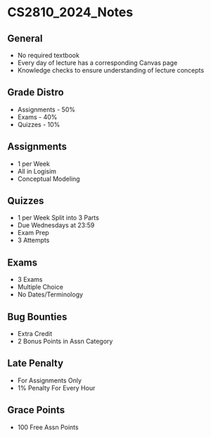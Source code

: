 # CS2810_2024_Notes

## General
- No required textbook
- Every day of lecture has a corresponding Canvas page
- Knowledge checks to ensure understanding of lecture concepts

## Grade Distro
- Assignments - 50%
- Exams - 40%
- Quizzes - 10%

## Assignments 
- 1 per Week
- All in Logisim
- Conceptual Modeling

## Quizzes
- 1 per Week Split into 3 Parts
- Due Wednesdays at 23:59
- Exam Prep
- 3 Attempts

## Exams
- 3 Exams
- Multiple Choice
- No Dates/Terminology

## Bug Bounties
- Extra Credit
- 2 Bonus Points in Assn Category

## Late Penalty
- For Assignments Only
- 1% Penalty For Every Hour

## Grace Points
- 100 Free Assn Points
